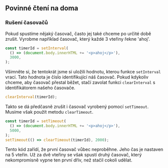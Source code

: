 ## Povinné čtení na doma

### Rušení časovačů

Pokud spustíme nějaký časovač, často jej také chceme po určité době zrušit. Vyrobme například časovač, který každé 3 vteřiny řekne 'ahoj'.

```js
const timerId = setInterval(
  () => (document.body.innerHTML += '<p>ahoj</p>'),
  3000,
);
```

Všimněte si, že tentokrát jsme si uložili hodnotu, kterou funkce `setInterval` vrací. Tato hodnota je číslo identifikující náš časovač. Pokud kdykoliv chceme, aby časovač přestal běžet, stačí zavolat funkci `clearInterval` s identifikátorem našeho časovače.

```js
clearInterval(timerId);
```

Takto se dá předčasně zrušit i časovač vyrobený pomocí `setTimeout`. Musíme však použít metodu `clearTimeout`.

```js
const timerId = setTimeout(
  () => (document.body.innerHTML += '<p>ahoj</p>'),
  5000,
);
setTimeout(() => clearTimeout(timerId), 2000);
```

Tento kód zařídí, že první časovač vůbec neproběhne. Jeho čas je nastaven na 5 vteřin. Už za dvě vteřiny se však spustí druhý časovač, který nekompromisně vypne ten první dřív, než stačil cokoli udělat.
